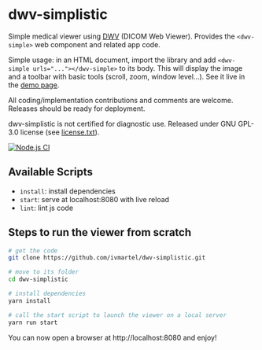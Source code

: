# dwv-simplistic

Simple medical viewer using [DWV](https://github.com/ivmartel/dwv) (DICOM Web Viewer). Provides
the `<dwv-simple>` web component and related app code.

Simple usage: in an HTML document, import the library and add `<dwv-simple urls="..."></dwv-simple>` to
its body. This will display the image and a toolbar with basic tools (scroll, zoom, window level...). See it live in the [demo page](https://ivmartel.github.io/dwv-simplistic/).

All coding/implementation contributions and comments are welcome. Releases should be ready for deployment.

dwv-simplistic is not certified for diagnostic use. Released under GNU GPL-3.0 license (see [license.txt](license.txt)).

[![Node.js CI](https://github.com/ivmartel/dwv-simplistic/actions/workflows/nodejs-ci.yml/badge.svg)](https://github.com/ivmartel/dwv-simplistic/actions/workflows/nodejs-ci.yml)

## Available Scripts

 - `install`: install dependencies
 - `start`: serve at localhost:8080 with live reload
 - `lint`: lint js code

## Steps to run the viewer from scratch

```sh
# get the code
git clone https://github.com/ivmartel/dwv-simplistic.git

# move to its folder
cd dwv-simplistic

# install dependencies
yarn install

# call the start script to launch the viewer on a local server
yarn run start
```

You can now open a browser at http://localhost:8080 and enjoy!
